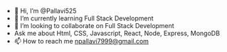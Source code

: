 - 👋 Hi, I’m @Pallavi525
- 🌱 I’m currently learning Full Stack Development
- 💞️ I’m looking to collaborate on Full Stack Development
- Ask me about Html, CSS, Javascript, React, Node, Express, MongoDB
- 📫 How to reach me npallavi7999@gmail.com

<!---
Pallavi525/Pallavi525 is a ✨ special ✨ repository because its `README.md` (this file) appears on your GitHub profile.
You can click the Preview link to take a look at your changes.
--->

